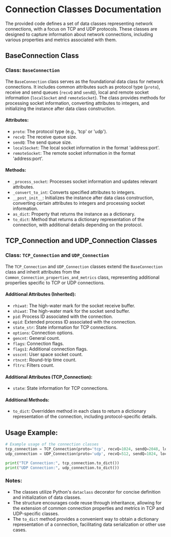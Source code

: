 # Connection Classes Documentation

The provided code defines a set of data classes representing network connections, with a focus on TCP and UDP protocols. These classes are designed to capture information about network connections, including various properties and metrics associated with them.

## BaseConnection Class

### Class: `BaseConnection`

The `BaseConnection` class serves as the foundational data class for network connections. It includes common attributes such as protocol type (`proto`), receive and send queues (`recvQ` and `sendQ`), local and remote socket information (`localSocket` and `remoteSocket`). The class provides methods for processing socket information, converting attributes to integers, and initializing the instance after data class construction.

#### Attributes:

- `proto`: The protocol type (e.g., 'tcp' or 'udp').
- `recvQ`: The receive queue size.
- `sendQ`: The send queue size.
- `localSocket`: The local socket information in the format 'address:port'.
- `remoteSocket`: The remote socket information in the format 'address:port'.

#### Methods:

- `_process_socket`: Processes socket information and updates relevant attributes.
- `_convert_to_int`: Converts specified attributes to integers.
- `__post_init__`: Initializes the instance after data class construction, converting certain attributes to integers and processing socket information.
- `as_dict`: Property that returns the instance as a dictionary.
- `to_dict`: Method that returns a dictionary representation of the connection, with additional details depending on the protocol.

## TCP_Connection and UDP_Connection Classes

### Class: `TCP_Connection` and `UDP_Connection`

The `TCP_Connection` and `UDP_Connection` classes extend the `BaseConnection` class and inherit attributes from the `Common_Connection_properties_and_metrics` class, representing additional properties specific to TCP or UDP connections.

#### Additional Attributes (Inherited):

- `rhiwat`: The high-water mark for the socket receive buffer.
- `shiwat`: The high-water mark for the socket send buffer.
- `pid`: Process ID associated with the connection.
- `epid`: Extended process ID associated with the connection.
- `state_str`: State information for TCP connections.
- `options`: Connection options.
- `gencnt`: General count.
- `flags`: Connection flags.
- `flags1`: Additional connection flags.
- `usscnt`: User space socket count.
- `rtncnt`: Round-trip time count.
- `fltrs`: Filters count.

#### Additional Attributes (TCP_Connection):

- `state`: State information for TCP connections.

#### Additional Methods:

- `to_dict`: Overridden method in each class to return a dictionary representation of the connection, including protocol-specific details.

## Usage Example:

```python
# Example usage of the connection classes
tcp_connection = TCP_Connection(proto='tcp', recvQ=1024, sendQ=2048, localSocket='192.168.1.1:8080', remoteSocket='10.0.0.1:80', state='ESTABLISHED', rhiwat=4096, shiwat=8192, pid=1234, epid=5678, state_str='ESTABLISHED', options='...', gencnt='...', flags='...', flags1='...', usscnt=42, rtncnt=10, fltrs=5)
udp_connection = UDP_Connection(proto='udp', recvQ=512, sendQ=1024, localSocket='192.168.1.1:1234', remoteSocket='0.0.0.0:0', rhiwat=2048, shiwat=4096, pid=5678, epid=9876, state_str='...', options='...', gencnt='...', flags='...', flags1='...', usscnt=30, rtncnt=8, fltrs=3)

print("TCP Connection:", tcp_connection.to_dict())
print("UDP Connection:", udp_connection.to_dict())
```

### Notes:

- The classes utilize Python's `dataclass` decorator for concise definition and initialization of data classes.
- The structure encourages code reuse through inheritance, allowing for the extension of common connection properties and metrics in TCP and UDP-specific classes.
- The `to_dict` method provides a convenient way to obtain a dictionary representation of a connection, facilitating data serialization or other use cases.